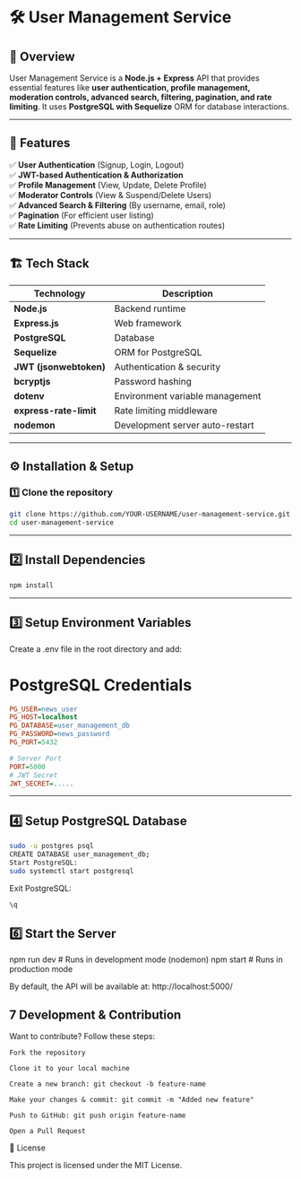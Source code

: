 # 🛠️ User Management Service  

## 📜 Overview  
User Management Service is a **Node.js + Express** API that provides essential features like **user authentication, profile management, moderation controls, advanced search, filtering, pagination, and rate limiting**. It uses **PostgreSQL with Sequelize** ORM for database interactions.

---

## 🚀 Features  
✅ **User Authentication** (Signup, Login, Logout)  
✅ **JWT-based Authentication & Authorization**  
✅ **Profile Management** (View, Update, Delete Profile)  
✅ **Moderator Controls** (View & Suspend/Delete Users)  
✅ **Advanced Search & Filtering** (By username, email, role)  
✅ **Pagination** (For efficient user listing)  
✅ **Rate Limiting** (Prevents abuse on authentication routes)  

---

## 🏗️ Tech Stack  
| Technology  | Description |
|-------------|------------|
| **Node.js** | Backend runtime |
| **Express.js** | Web framework |
| **PostgreSQL** | Database |
| **Sequelize** | ORM for PostgreSQL |
| **JWT (jsonwebtoken)** | Authentication & security |
| **bcryptjs** | Password hashing |
| **dotenv** | Environment variable management |
| **express-rate-limit** | Rate limiting middleware |
| **nodemon** | Development server auto-restart |

---

## ⚙️ Installation & Setup  

### 1️⃣ **Clone the repository**  
```bash
git clone https://github.com/YOUR-USERNAME/user-management-service.git
cd user-management-service
```
---

## 2️⃣ Install Dependencies
```bash
npm install
```
---

## 3️⃣ Setup Environment Variables
Create a .env file in the root directory and add:
# PostgreSQL Credentials

```ini
PG_USER=news_user
PG_HOST=localhost
PG_DATABASE=user_management_db
PG_PASSWORD=news_password
PG_PORT=5432

# Server Port
PORT=5000
# JWT Secret
JWT_SECRET=.....
```
---
## 4️⃣ Setup PostgreSQL Database
```bash
sudo -u postgres psql
CREATE DATABASE user_management_db;
Start PostgreSQL:
sudo systemctl start postgresql
```
Exit PostgreSQL:
```sql
\q
```
## 6️⃣ Start the Server
npm run dev  # Runs in development mode (nodemon)
npm start    # Runs in production mode

By default, the API will be available at:
http://localhost:5000/

## 7 Development & Contribution

Want to contribute? Follow these steps:

    Fork the repository

    Clone it to your local machine

    Create a new branch: git checkout -b feature-name

    Make your changes & commit: git commit -m "Added new feature"

    Push to GitHub: git push origin feature-name

    Open a Pull Request

📜 License

This project is licensed under the MIT License.
